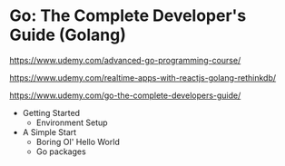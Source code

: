 # Go: The Complete Developer's Guide (Golang)
https://www.udemy.com/advanced-go-programming-course/

https://www.udemy.com/realtime-apps-with-reactjs-golang-rethinkdb/

https://www.udemy.com/go-the-complete-developers-guide/

* Getting Started
  * Environment Setup
* A Simple Start
  * Boring OI' Hello World
  * Go packages
